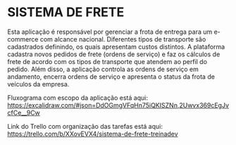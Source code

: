 # SISTEMA DE FRETE

Esta aplicação é responsável por gerenciar a frota de entrega para um e-commerce com alcance nacional. Diferentes tipos de transporte são cadastrados definindo, os quais apresentam custos distintos. A plataforma cadastra novos pedidos de frete (ordens de serviço) e faz os cálculos de frete de acordo com os tipos de transporte que atendem ao perfil do pedido. Além disso, a aplicação controla as ordens de serviço em andamento, encerra ordens de serviço e apresenta o status da frota de veículos da empresa.

Fluxograma com escopo da aplicação está aqui:
https://excalidraw.com/#json=DdOGmgVFqHn75iQKISZNn,2Uwvx369cEgJvcfCe__9Cw

Link do Trello com organização das tarefas está aqui:
https://trello.com/b/XXovEVX4/sistema-de-frete-treinadev
